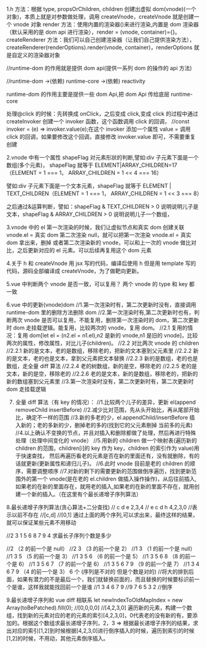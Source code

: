1.h 方法：根据 type, propsOrChildren, children 创建出虚拟 dom(vnode)(一个对象)，本质上就是对参数做处理，调用 createVnode，createVnode 就是创建一个 vnode 对象
render 方法：使用内置的渲染器()来进行渲染,内置是 dom 渲染器（默认采用的是 dom api 进行渲染），render = (vnode, container)={}。
createRenderer 方法：我们可以自己创建渲染器（让我们自己提供渲染方法），createRenderer(renderOptions).render(vnode, container)，renderOptions 就是自定义的渲染器对象

//runtime-dom 的作用就是提供 dom api(提供一系列 dom 的操作的 api 方法)

//runtime-dom ->(依赖) runtime-core ->(依赖) reactivity

runtime-dom 的作用主要是提供一些 dom Api,把 dom Api 传给底层 runtime-core

处理@click 的时候：先转换成 onClick，之后变成 click,变成 click 的过程中通过 createInvoker 创建一个 invoker 函数，这个函数调用 click 的回调，
//const invoker = (e) => invoker.value(e);在这个 invoker 添加一个属性 value = 调用 click 的回调，如果要修改这个回调，直接修改 invoker.value 即可，不需要重复创建

<!-- function createInvoker(value) {
  const invoker = (e) => invoker.value(e);
  invoker.value = value; //更改invoker中的value属性，可以修改对应的调用函数
  return invoker;
} -->

2.vnode 中有一个属性 shapeFlag 对元素形狀的判断,譬如:div 子元素下面是一个数组(多个元素)，
shapeFlag 就等于 ELEMENT|ARRAY_CHILDREN=17 （ELEMENT = 1 === 1， ARRAY_CHILDREN = 1 << 4 === 16）

  <!-- const ele1 = h(
    "div",
    { style: { color: "red" } },
    h("div", "a1"),
    h("div", "b1"),
    h("div", "c1")
  ); -->

譬如:div 子元素下面是一个文本元素，shapeFlag 就等于 ELEMENT | TEXT_CHILDREN（ELEMENT = 1 === 1， ARRAY_CHILDREN = 1 << 3 === 8）

<!-- const ele2 = h("div", { style: { color: "red" } }, "1"); -->

之后通过&运算判断，譬如：shapeFlag & TEXT_CHILDREN > 0 说明说明儿子是文本，shapeFlag & ARRAY_CHILDREN > 0 说明说明儿子一个数组，

3.vnode 中的 el
第一次渲染的时候，我们让虚拟节点和真实 dom 创建关联 vnode.el = 真实 dom
第二次渲染 null，就可以把第一次渲染 vnode.el = 真实 dom 拿出来，删掉
或者第二次渲染新的 vnode，可以和上一次的 vnode 做比对比，之后更新对应的 el 元素。可以后续再复用这个 dom 元素

4.关于 h 和 createVnode
用 jsx 写的代码，编译后使用 h
但是用 template 写的代码，源码全部编译成 createVnode，为了做靶向更新。

5.vue 中判断两个 vnode 是否一致，可以复用？
两个 vnode 的 type 和 key 都一致

6.vue 中的更新(vnode)dom
//1.第一次渲染时有，第二次更新时没有，直接调用 runtime-dom 里的删除方法删除 dom
//2.第一次渲染时有,第二次更新时也有，判断两次 vnode 是否可以复用，不能复用，删除第一次渲染时的 dom，第二次更新时 dom 走挂载逻辑。能复用，比较两次的 vnode，复用 dom。
//2.1 复用的情况：复用 dom[let el = (n2.el = n1.el),n2 是新的 vnode,n1 是旧的 vnode]，比较两次的属性，修改属性，对比儿子(children)。
//2.2 对比两次 vnode 的 children
//2.2.1 新的是文本，老的是数组，移除老的，把新的文本塞到父元素里
//2.2.2 新的是文本，老的也是文本，拿到父元素把文本替换
//2.2.3 新的是数组，老的也是数组，走全量 diff 算法
//2.2.4 老的树数组，新的是空，移除老的
//2.2.5 老的是文本，新的是空，移除老的
//2.2.6 老的是文本，新的是数组，移除老的，把新的新的数组塞到父元素里
//3.第一次渲染时没有，第二次更新时有，第二次更新时 dom 走挂载逻辑

7. 全量 diff 算法（有 key 的情况）：
   //1.比较两个儿子的差异，更新 el(append removeChild insertBefore)
   //2.减少比对范围，先从头开始比，再从尾部开始比，确定不一样的范围
   //3.新的多老的少，el.appendChild/insertBefore 插入新的；老的多新的少，删掉老的多的(找到它的父元素刪掉 当前多的元素)
   //4.以上确认不变换的节点，并且对插入和删除都做了处理，然后再进行特殊处理（处理中间变化的 vnode）
   //5.用新的 children 做一个映射表(遍历新的 children 的范围，children[i]的 key 作为 key，children 的索引作为 value)用于快速查找，
   然后再遍历看老的元素是否在新的里面还有，没有就删除，有的话就更新(更新属性和递归儿子)。
   //6.此时 vnode 目前是老的 children 的顺序，需要调整顺序
   //7.对新的剩下的需要更新的范围做倒序遍历，找到更新范围外的第一个 vnode(是在老的 el.children 做插入操作操作)，从后往前插入,如果老的在新的里面存在，就用老的插入,如果老的在新的里面不存在，就用创建一个新的插入。（在这里有个最长递增子序列算法）

8.最长递增子序列算法(贪心算法+二分查找)
// c d e 2,3,4
// e c d h 4,2,3,0 //表示以前不存在
//[c,d]
//[0,1] 通过上面的两个序列,可以求出来，最终这样的结果，就可以保证某些元素不用移动

//2 3 1 5 6 8 7 9 4 求最长子序列个数是多少

//2 （2 的前一个是 null）
//2 3 （3 的前一个是 2）
//1 3 （1 的前一个是 null）
//1 3 5 （5 的前一个是 3）
//1 3 5 6 （6 的前一个是 5）
//1 3 5 6 8 （8 的前一个是 6）
//1 3 5 6 7 （7 的前一个是 6）
//1 3 5 6 7 9 （9 的前一个是 7）
//1 3 4 6 7 9 （4 的前一个是 3） 6 个 (序列是不对的 但是个数是对的)
//将大的排到后面，如果有潜力的不是最后一个，我们就替换前面的，而且替换的时候要标识前一个是谁，这样我就能找回前一个是谁
//1 3 4 6 7 9
//9 7 6 5 3 2 //倒序

 

9.最长递增子序列和 vue diff 相联系
let newIndexToOldMapIndex = new Array(toBePatched).fill(0); //[0,0,0,0] //[4,2,3,0]
遍历新的元素，构建一个数组，找到新的元素对应的老的元素的索引[4,2,3,0]，0代表老的没有新的有，要添加的。根据这个数组求最长递增子序列，2，3 => 根据最长递增子序列的结果，求出对应的索引[1,2]到时候根据[4,2,3,0]进行倒序插入的时候，遍历到索引的时候[1,2]的时候，不用动，其他元素倒序插入。
